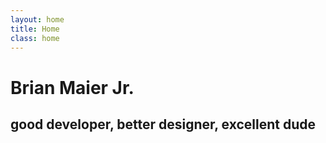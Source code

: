```yaml
---
layout: home
title: Home 
class: home
---
```


<h1 id="fittext" class="animated fadeIn">Brian Maier Jr.</h1> 
<h2 class="animated slideInLeft">good developer, better designer, excellent dude</h2>

<a class="animated bounce" href="#craftsman"><span class="icon-arrow-down"></span></a> 

